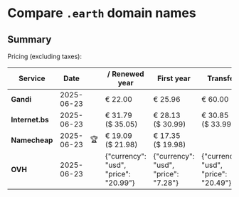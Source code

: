 # Compare `.earth` domain names

## Summary

Pricing (excluding taxes):

| Service | Date |  | / Renewed year | First year | Transfer | Restoration |
|--|--|--|--|--|--|--|
| **Gandi** | 2025-06-23 |  | € 22.00 | € 25.96 | € 60.00 | € 112.66 |
| **Internet.bs** | 2025-06-23 |  | € 31.79<br>($ 35.05) | € 28.13<br>($ 30.99) | € 30.85<br>($ 33.99) | € 145.29<br>($ 160.09) |
| **Namecheap** | 2025-06-23 | 🏆 | € 19.09<br>($ 21.98) | € 17.35<br>($ 19.98) |  |  |
| **OVH** | 2025-06-23 |  | {"currency": "usd", "price": "20.99"} | {"currency": "usd", "price": "7.28"} | {"currency": "usd", "price": "20.49"} |  |
